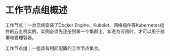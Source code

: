 
# 工作节点组概述

工作节点：一台已经安装了Docker Engine、Kubelet、网络插件等Kubernetes组件的云主机实例，实例必须先注册到某一个集群上，状态为可用时，才可以用于部署和管理容器。

工作节点组：一组具有相同配置的工作节点集合。